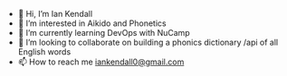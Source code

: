 - 👋 Hi, I’m Ian Kendall
- 👀 I’m interested in Aikido and Phonetics
- 🌱 I’m currently learning DevOps with NuCamp
- 💞️ I’m looking to collaborate on building a phonics dictionary /api of all English words
- 📫 How to reach me iankendall0@gmail.com

<!---
IanKendall/IanKendall is a ✨ special ✨ repository because its `README.md` (this file) appears on your GitHub profile.
You can click the Preview link to take a look at your changes.
--->
